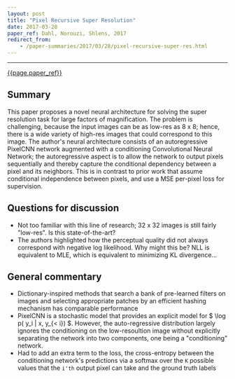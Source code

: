 ```yaml
---
layout: post
title: "Pixel Recursive Super Resolution"
date: 2017-03-28
paper_ref: Dahl, Norouzi, Shlens, 2017
redirect_from:
    - /paper-summaries/2017/03/28/pixel-recursive-super-res.html
---
```


<script type="text/x-mathjax-config">
MathJax.Hub.Config({
  TeX: { equationNumbers: { autoNumber: "AMS" } },
  tex2jax: {inlineMath: [['$','$'], ['\\(','\\)']]}
});
</script>

<script type="text/javascript" async
  src="https://cdn.mathjax.org/mathjax/latest/MathJax.js?config=TeX-MML-AM_CHTML">
</script> 
---

[{{page.paper_ref}}](https://arxiv.org/abs/1702.00783)

## Summary

This paper proposes a novel neural architecture for solving the super resolution task for large factors of magnification. The problem is challenging, because the input images can be as low-res as 8 x 8; hence, there is a wide variety of high-res images that could correspond to this image. The author's neural architecture consists of an autoregressive PixelCNN network augmented with a conditioning Convolutional Neural Network; the autoregressive aspect is to allow the network to output pixels sequentially and thereby capture the conditional dependency between a pixel and its neighbors. This is in contrast to prior work that assume conditional independence between pixels, and use a MSE per-pixel loss for supervision. 

## Questions for discussion

* Not too familiar with this line of research; 32 x 32 images is still fairly "low-res". Is this state-of-the-art? 
* The authors highlighted how the perceptual quality did not always correspond with negative log likelihood. Why might this be? NLL is equivalent to MLE, which is equivalent to minimizing KL divergence... 

## General commentary

* Dictionary-inspired methods that search a bank of pre-learned filters on images and selecting appropriate patches by an efficient hashing mechanism has comparable performance
* PixelCNN is a stochastic model that provides an explicit model for $ \log p( y_i \| x, y_{< i}) $. However, the auto-regressive distribution largely ignores the conditioning on the low-resoultion image without explicitly separating the network into two components, one being a "conditioning" network.
* Had to add an extra term to the loss, the cross-entropy between the conditioning network's predictions via a softmax over the `K` possible values that the `i'th` output pixel can take and the ground truth labels
